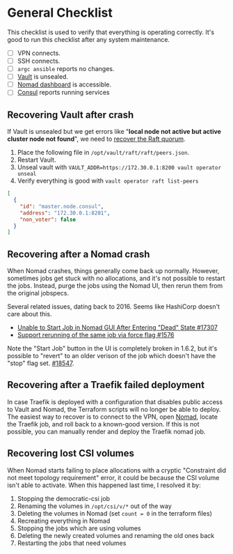 # General Checklist

This checklist is used to verify that everything is operating correctly. It's good to run this checklist after any system maintenance.

- [ ] VPN connects.
- [ ] SSH connects.
- [ ] `argc ansible` reports no changes.
- [ ] [Vault](https://vault.service.consul:8200/ui/) is unsealed.
- [ ] [Nomad dashboard](https://nomad.service.consul:4646) is accessible.
- [ ] [Consul](https://consul.service.consul:8501/ui/nbg1/services) reports running services

## Recovering Vault after crash

If Vault is unsealed but we get errors like "**local node not active but active cluster node not found**", we need to [recover the Raft quorum](https://developer.hashicorp.com/vault/tutorials/raft/raft-lost-quorum).

1. Place the following file in `/opt/vault/raft/raft/peers.json`.
2. Restart Vault.
3. Unseal vault with `VAULT_ADDR=https://172.30.0.1:8200 vault operator unseal`
4. Verify everything is good with `vault operator raft list-peers`

```json
[
  {
    "id": "master.node.consul",
    "address": "172.30.0.1:8201",
    "non_voter": false
  }
]
```

## Recovering after a Nomad crash

When Nomad crashes, things generally come back up normally. However, sometimes jobs get stuck with no allocations, and it's not possible to restart the jobs. Instead, purge the jobs using the Nomad UI, then rerun them from the original jobspecs.

Several related issues, dating back to 2016. Seems like HashiCorp doesn't care about this.

- [Unable to Start Job in Nomad GUI After Entering "Dead" State #17307](https://github.com/hashicorp/nomad/issues/17307)
- [Support rerunning of the same job via force flag #1576](https://github.com/hashicorp/nomad/issues/1576)

Note the "Start Job" button in the UI is completely broken in 1.6.2, but it's possible to "revert" to an older verison of the job which doesn't have the "stop" flag set. [#18547](https://github.com/hashicorp/nomad/issues/18547).

## Recovering after a Traefik failed deployment

In case Traefik is deployed with a configuration that disables public access to Vault and Nomad, the Terraform scripts will no longer be able to deploy. The easiest way to recover is to connect to the VPN, open [Nomad](https://nomad.service.consul:4646/), locate the Traefik job, and roll back to a known-good version. If this is not possible, you can manually render and deploy the Traefik nomad job.

## Recovering lost CSI volumes

When Nomad starts failing to place allocations with a cryptic "Constraint did not meet topology requirement" error, it could be because the CSI volume isn't able to activate. When this happened last time, I resolved it by:

1. Stopping the democratic-csi job
2. Renaming the volumes in `/opt/csi/v/*` out of the way
3. Deleting the volumes in Nomad (set `count = 0` in the terraform files)
4. Recreating everything in Nomad
5. Stopping the jobs which are using volumes
6. Deleting the newly created volumes and renaming the old ones back
7. Restarting the jobs that need volumes
